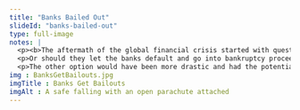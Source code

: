 ```yaml
--- 
title: "Banks Bailed Out"
slideId: "banks-bailed-out"
type: full-image
notes: |
  <p><b>The aftermath of the global financial crisis started with questions surrounding the fate of these insoluble banks. Should the government bail out the banks through a huge stimulus package or let them fail? To avoid more possible damage, the government ended up bailing out the banks.</b></p>
  <p>Or should they let the banks default and go into bankruptcy proceedings? Each potential "solution" came with its own drawbacks. Bailing out the banks would keep an inherently flawed financial system intact. Additionally, the concept of moral hazard was an issue. Would the banks really learn their lesson if they were summarily rescued without being punished for their negligence? Critics said banks would likely not change their behavior and a repeat of the global financial crisis could occur without major reformation.</p>
  <p>The other option would have been more drastic and had the potential for even greater disruption. Letting the insoluble banks default would likely lead to even more savings being wiped out. This would, however, reduce the existing financial system to rubble. Burning it all down would have consequences, but at least we would have the opportunity to build a more fair financial system.</p>
img : BanksGetBailouts.jpg
imgTitle : Banks Get Bailouts
imgAlt : A safe falling with an open parachute attached
---
```

